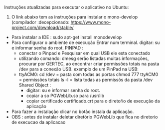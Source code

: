 
Instruções atualizadas para executar o aplicativo no Ubuntu:

1) O link abaixo tem as instruções para instalar o mono-develop (compilador :decepcionado:
https://www.mono-project.com/download/stable/
- Para instalar a IDE :
sudo apt-get install monodevelop
- Para configurar o ambiente de execução
   Entrar num  terminal.
   digitar: su e informar senha do root.
   PINPAD :
     - conectar o Pinpad e Pesquisar em qual USB ele esta conectado
     - utilizando comando: dmesg  serão listadas muitas informações, procurar por GERTEC, ao encontrar criar permissões totais na pasta /dev para a conexão USB. exemplo de um PinPad na USB:
     - ttyACM0: cd /dev = pasta com todas as portas chmod 777 ttyACM0 = permissões totais ls -l = lista todas as permissõs da pasta /dev
   Shared Object :
          - digitar: su e informar senha do root.
          - copiar a so  PGWebLib.so  para /usr/lib
          - copiar certificado certificado.crt para o diretoŕio de execução da aplicação
- Para fazer a instalação clicar no botão instala da aplicação.
- OBS :  antes de instalar deletar diretório PGWebLib que fica no diretorio de execucao da aplicacao

